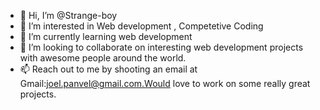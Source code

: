 - 👋 Hi, I’m @Strange-boy
- 👀 I’m interested in Web development , Competetive Coding
- 🌱 I’m currently learning web development
- 💞️ I’m looking to collaborate on interesting web development projects with awesome people around the world.
- 📫 Reach out to me by shooting an email at Gmail:joel.panvel@gmail.com.Would love to work on some really great projects.

<!---
Strange-boy/Strange-boy is a ✨ special ✨ repository because its `README.md` (this file) appears on your GitHub profile.
You can click the Preview link to take a look at your changes.
--->
